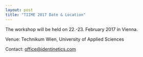 ```yaml
---
layout: post
title: "TIIME 2017 Date & Location"
---
```


The workshop will be held on 22.-23. February 2017 in Vienna.

Venue: Technikum Wien, University of Applied Sciences

Contact: office@identinetics.com


